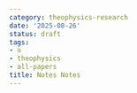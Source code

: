 ```yaml
---
category: theophysics-research
date: '2025-08-26'
status: draft
tags:
- o
- theophysics
- all-papers
title: Notes Notes
---
```


